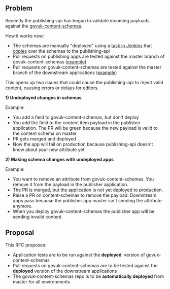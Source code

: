 ## Problem

Recently the publishing-api&nbsp;has begun to validate incoming payloads against the [govuk-content-schemas](https://github.com/alphagov/govuk-content-schemas).

How it works now:

- The schemas are manually "deployed" using a [task in Jenkins](https://deploy.integration.publishing.service.gov.uk/job/Deploy_GOVUK_Content_Schemas/) that [copies](https://github.com/alphagov/govuk-content-schemas/blob/master/deploy.sh) over the schemas to the publishing-api
- Pull requests on&nbsp;publishing apps are tested against the master branch of govuk-content-schemas ([example](https://github.com/alphagov/calendars/blob/51a9583b4de80aeca53c9f3762f6412c24a3c951/jenkins.sh#L45))
- Pull requests on&nbsp;govuk-content-schemas are tested against the master branch of the downstream applications ([example](https://ci.dev.publishing.service.gov.uk/job/govuk_business_support_finder_schema_tests/configure))

This opens up two issues that could cause the publishing-api to reject valid content, causing errors or delays for editors.

**1) Undeployed changes in schemas**

Example:

- You add a field to govuk-content-schemas, but don't deploy
- You add the field to the content item payload in the publisher application. The PR will be green because the new payload is valid to the content schema on master
- PR gets merged and deployed
- Now the app will fail on production because publishing-api&nbsp;doesn't know about your new attribute yet

**2) Making schema changes with undeployed apps**

Example:

- You want to remove an attribute from govuk-content-schemas. You remove it from the payload in the publisher application.&nbsp;
- The PR is merged, but the application is not yet deployed to production.
- Raise a PR on content-schemas to remove the payload. Downstream apps pass because the publisher app master isn't sending the attribute anymore.
- When you deploy govuk-content-schemas the publisher app will be sending invalid content.

## Proposal

This RFC proposes:&nbsp;

- Application tests are to be run against the **deployed** &nbsp;version of govuk-content-schemas
- Pull requests on govuk-content-schemas are to be tested against the **deployed** version of the downstream applications
- The govuk-content-schemas repo is to be **automatically deployed** from master for all environments

